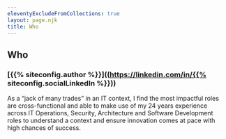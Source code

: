 ```yaml
---
eleventyExcludeFromCollections: true
layout: page.njk
title: Who
---
```


## Who

### [{{% siteconfig.author %}}]((https://linkedin.com/in/{{% siteconfig.socialLinkedIn %}}))

As a “jack of many trades” in an IT context, I find the most impactful roles are cross-functional and able to make use of my 24 years experience across IT Operations, Security, Architecture and Software Development roles to understand a context and ensure innovation comes at pace with high chances of success.

